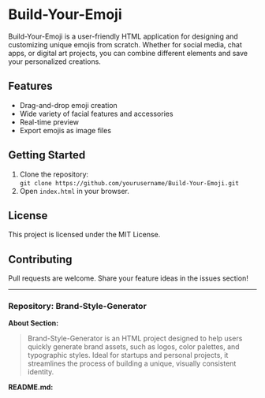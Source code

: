 # Build-Your-Emoji

Build-Your-Emoji is a user-friendly HTML application for designing and customizing unique emojis from scratch. Whether for social media, chat apps, or digital art projects, you can combine different elements and save your personalized creations.

## Features
- Drag-and-drop emoji creation
- Wide variety of facial features and accessories
- Real-time preview
- Export emojis as image files

## Getting Started
1. Clone the repository:  
   `git clone https://github.com/yourusername/Build-Your-Emoji.git`
2. Open `index.html` in your browser.

## License
This project is licensed under the MIT License.

## Contributing
Pull requests are welcome. Share your feature ideas in the issues section!

---

### Repository: Brand-Style-Generator

**About Section:**
> Brand-Style-Generator is an HTML project designed to help users quickly generate brand assets, such as logos, color palettes, and typographic styles. Ideal for startups and personal projects, it streamlines the process of building a unique, visually consistent identity.

**README.md:**
